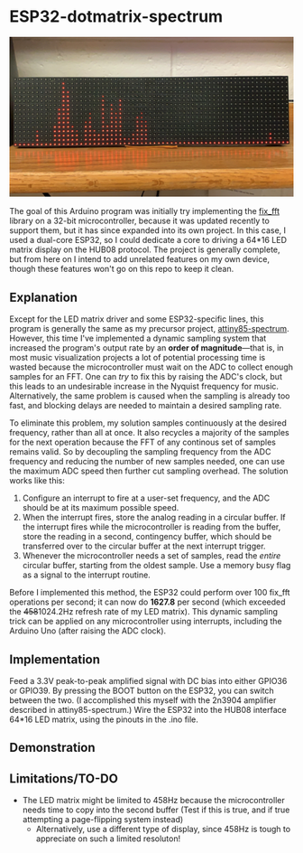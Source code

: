 ﻿# ESP32-dotmatrix-spectrum

![Main Image](images/Main.jpg)

The goal of this Arduino program was initially try implementing the [fix_fft](https://github.com/kosme/fix_fft) library on a 32-bit microcontroller, because it was updated recently to support them, but it has since expanded into its own project. In this case, I used a dual-core ESP32, so I could dedicate a core to driving a 64*16 LED matrix display on the HUB08 protocol. The project is generally complete, but from here on I intend to add unrelated features on my own device, though these features won't go on this repo to keep it clean.

## Explanation
Except for the LED matrix driver and some ESP32-specific lines, this program is generally the same as my precursor project, [attiny85-spectrum](https://github.com/colonelwatch/attiny85-spectrum). However, this time I've implemented a dynamic sampling system that increased the program's output rate by an __order of magnitude__—that is, in most music visualization projects a lot of potential processing time is wasted because the microcontroller must wait on the ADC to collect enough samples for an FFT. One can *try* to fix this by raising the ADC's clock, but this leads to an undesirable increase in the Nyquist frequency for music. Alternatively, the same problem is caused when the sampling is already too fast, and blocking delays are needed to maintain a desired sampling rate.

To eliminate this problem, my solution samples continuously at the desired frequency, rather than all at once. It also recycles a majority of the samples for the next operation because the FFT of any continous set of samples remains valid. So by decoupling the sampling frequency from the ADC frequency and reducing the number of new samples needed, one can use the maximum ADC speed then further cut sampling overhead. The solution works like this:

1. Configure an interrupt to fire at a user-set frequency, and the ADC should be at its maximum possible speed.
2. When the interrupt fires, store the analog reading in a circular buffer. If the interrupt fires while the microcontroller is reading from the buffer, store the reading in a second, contingency buffer, which should be transferred over to the circular buffer at the next interrupt trigger.
3. Whenever the microcontroller needs a set of samples, read the *entire* circular buffer, starting from the oldest sample. Use a memory busy flag as a signal to the interrupt routine.

Before I implemented this method, the ESP32 could perform over 100 fix_fft operations per second; it can now do **1627.8** per second (which exceeded the ~~458~~1024.2Hz refresh rate of my LED matrix). This dynamic sampling trick can be applied on any microcontroller using interrupts, including the Arduino Uno (after raising the ADC clock).

## Implementation
Feed a 3.3V peak-to-peak amplified signal with DC bias into either GPIO36 or GPIO39. By pressing the BOOT button on the ESP32, you can switch between the two. (I accomplished this myself with the 2n3904 amplifier described in attiny85-spectrum.) Wire the ESP32 into the HUB08 interface 64*16 LED matrix, using the pinouts in the .ino file. 

## Demonstration



## Limitations/TO-DO

- The LED matrix might be limited to 458Hz because the microcontroller needs time to copy into the second buffer (Test if this is true, and if true attempting a page-flipping system instead)
	- Alternatively, use a different type of display, since 458Hz is tough to appreciate on such a limited resoluton!

